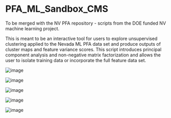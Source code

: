 # PFA_ML_Sandbox_CMS
To be merged with the NV PFA repository - scripts from the DOE funded NV machine learning project.


This is meant to be an interactive tool for users to explore unsupervised clustering applied to the Nevada ML PFA data set and produce outputs of cluster maps and feature variance scores. This script introduces principal component analysis and non-negative matrix factorization and allows the user to isolate training data or incorporate the full feature data set. 

![image](https://user-images.githubusercontent.com/90798946/186141839-6add16d6-abb4-4c83-a7a1-4185d5938d36.png)

![image](https://user-images.githubusercontent.com/90798946/186141932-27aa129f-b74b-4d60-be78-cb345d27c83f.png)

![image](https://user-images.githubusercontent.com/90798946/186142039-42683cd8-4bb7-4f98-8563-64410ee411b9.png)

![image](https://user-images.githubusercontent.com/90798946/186141989-6c317431-95c8-41a5-8bc3-fa2956fbba34.png)

![image](https://user-images.githubusercontent.com/90798946/186142081-8e599b6d-c583-403a-a3be-95314389a62c.png)
